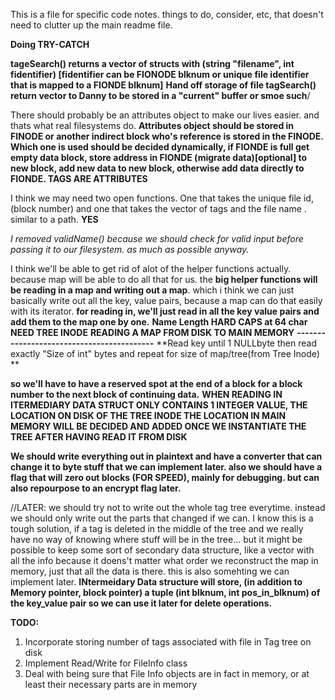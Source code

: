 This is a file for specific code notes. things to do, consider, etc, that doesn't need to clutter up the main readme file.

**Doing TRY-CATCH** 

**tageSearch() returns a vector of structs with (string "filename", int fidentifier) [fidentifier can be FIONODE blknum or unique file identifier that is mapped to a FIONDE blknum]** 
**Hand off storage of file tagSearch() return vector to Danny to be stored in a "current" buffer or smoe such**/

There should probably be an attributes object to make our lives easier. and thats what real filesystems do.
**Attributes object should be stored in FINODE or another indirect block who's reference is stored in the FINODE.  Which one is used should be decided dynamically, if FIONDE is full get empty data block, store address in FIONDE (migrate data)[optional] to new block, add new data to new block, otherwise add data directly to FIONDE.  TAGS ARE ATTRIBUTES**

I think we may need two open functions. One that takes the unique file id,(block number) and one that takes the vector of tags and the file name . similar to a path. **YES**

*I removed validName() because we should check for valid input before passing it to our filesystem. as much as possible anyway.*

I think we'll be able to get rid of alot of the helper functions actually. because map will be able to do all that for us. the **big helper functions will be reading in a map and writing out a map**. which i think we can just basically write out all the key, value pairs, because a map can do that easily with its iterator. **for reading in, we'll just read in all the key value pairs and add them to the map one by one.** 
**Name Length HARD CAPS at 64 char**
**NEED TREE INODE**
**READING A MAP FROM DISK TO MAIN MEMORY**
**------------------------------------------**
**Read key until 1 NULLbyte then read exactly "Size of int" bytes and repeat for size of map/tree(from Tree Inode) **

 **so we'll have to have a reserved spot at the end of a block for a block number to the next block of continuing data.** 
**WHEN READING IN ITERMEDIARY DATA STRUCT ONLY CONTAINS 1 INTEGER VALUE, THE LOCATION ON DISK OF THE TREE INODE 
THE LOCATION IN MAIN MEMORY WILL BE DECIDED AND ADDED ONCE WE INSTANTIATE THE TREE AFTER HAVING READ IT FROM DISK**

**We should write everything out in plaintext and have a converter that can change it to byte stuff that we can implement later. also we should have a flag that will zero out blocks (FOR SPEED), mainly for debugging. but can also repourpose to an encrypt flag later.** 



//LATER: we should try not to write out the whole tag tree everytime. instead we should only write out the parts that changed if we can. I know this is a tough solution, if a tag is deleted in the middle of the tree and we really have no way of knowing where stuff will be in the tree... but it might be possible to keep some sort of secondary data structure, like a vector with all the info because it doens't matter what order we reconstruct the map in memory, just that all the data is there. this is also somehting we can implement later.
**INtermeidary Data structure will store, (in addition to Memory pointer, block pointer) a tuple (int blknum, int pos_in_blknum) of the key_value pair so we can use it later for delete operations.** 


**TODO:**
1. Incorporate storing number of tags associated with file in Tag tree on disk
2. Implement Read/Write for FileInfo class
3. Deal with being sure that File Info objects are in fact in memory, or at least their necessary parts are in memory

